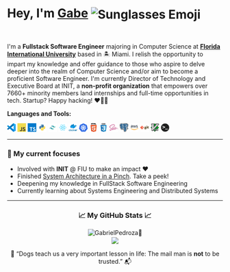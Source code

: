 # Hey, I'm [Gabe](https://youtu.be/xvFZjo5PgG0) <img src="https://emojis.slackmojis.com/emojis/images/1531849430/4246/blob-sunglasses.gif?1531849430" width="40" style="vertical-align: middle;" alt="Sunglasses Emoji">




<br />

I'm a **Fullstack Software Engineer** majoring in Computer Science at **[Florida International University](https://www.fiu.edu/)** based in 🏝 Miami. I relish the opportunity to impart my knowledge and offer guidance to those who aspire to delve deeper into the realm of Computer Science and/or aim to become a proficient Software Engineer. I'm currently Director of Technology and Executive Board at INIT, a **non-profit organization** that empowers over 7660+ minority members land internships and full-time opportunities in tech. Startup? Happy hacking! ❤️🤙🏻
<br>


<!-- https://media.giphy.com/media/SWoSkN6DxTszqIKEqv/giphy.gif -->
<!-- <img align="right" height="250" width="400" alt="GIF" src="https://miro.medium.com/max/1360/1*IRGHmiGsa16stedQvIaZfw.gif" /> -->

<!-- <img align="center" width="9999px" alt="GIF" src="https://thumbs.gfycat.com/ClosedInsidiousHornbill-size_restricted.gif" /> -->


**Languages and Tools:**
<br>

<code><img height="20" src="https://raw.githubusercontent.com/github/explore/80688e429a7d4ef2fca1e82350fe8e3517d3494d/topics/visual-studio-code/visual-studio-code.png"></code>
<code><img height="20" src="https://raw.githubusercontent.com/github/explore/80688e429a7d4ef2fca1e82350fe8e3517d3494d/topics/javascript/javascript.png"></code>
<code><img height="20" src="https://raw.githubusercontent.com/github/explore/80688e429a7d4ef2fca1e82350fe8e3517d3494d/topics/typescript/typescript.png"></code>
  <code><img height="20" src="https://raw.githubusercontent.com/github/explore/80688e429a7d4ef2fca1e82350fe8e3517d3494d/topics/python/python.png"></code>
<code><img height="20" src="https://raw.githubusercontent.com/github/explore/80688e429a7d4ef2fca1e82350fe8e3517d3494d/topics/tailwind/tailwind.png"></code>
<code><img height="20" src="https://raw.githubusercontent.com/github/explore/80688e429a7d4ef2fca1e82350fe8e3517d3494d/topics/react/react.png"></code>
<code><img height="20" src="https://raw.githubusercontent.com/github/explore/80688e429a7d4ef2fca1e82350fe8e3517d3494d/topics/docker/docker.png"></code>
  <code><img height="20" src="https://raw.githubusercontent.com/github/explore/80688e429a7d4ef2fca1e82350fe8e3517d3494d/topics/kubernetes/kubernetes.png"></code>
<code><img height = "20" src = "https://raw.githubusercontent.com/github/explore/80688e429a7d4ef2fca1e82350fe8e3517d3494d/topics/html/html.png"></code>
<code><img height = "20" src = "https://raw.githubusercontent.com/github/explore/80688e429a7d4ef2fca1e82350fe8e3517d3494d/topics/css/css.png"></code>
<code><img height = "20" src = "https://raw.githubusercontent.com/github/explore/80688e429a7d4ef2fca1e82350fe8e3517d3494d/topics/sass/sass.png"></code>
<code><img height = "20" src = "https://raw.githubusercontent.com/github/explore/80688e429a7d4ef2fca1e82350fe8e3517d3494d/topics/postgresql/postgresql.png"></code>
<code><img height="20" src="https://raw.githubusercontent.com/github/explore/80688e429a7d4ef2fca1e82350fe8e3517d3494d/topics/aws/aws.png"></code>
<code><img height="20" src="https://raw.githubusercontent.com/github/explore/80688e429a7d4ef2fca1e82350fe8e3517d3494d/topics/git/git.png"></code>
<code><img height="20" src="https://raw.githubusercontent.com/github/explore/80688e429a7d4ef2fca1e82350fe8e3517d3494d/topics/vim/vim.png"></code>
<code><img height="20" src="https://raw.githubusercontent.com/github/explore/80688e429a7d4ef2fca1e82350fe8e3517d3494d/topics/terminal/terminal.png"></code>


---
### 🥸 My current focuses

* Involved with **INIT** @ FIU to make an impact ❤️
* Finished [System Architecture in a Pinch](https://www.notion.so/System-Architecture-in-a-Pinch-554626aa03fa4c8c90a0747b7f5e3ff1). Take a peek!
* Deepening my knowledge in FullStack Software Engineering
* Currently learning about Systems Engineering and Distributed Systems

<hr>


<h3 align="center">📈 My GitHub Stats 📈</h3>

<p align="center"> <img src="https://github-readme-stats.vercel.app/api?username=GabrielPedroza&show_icons=true&theme=dracula" alt="GabrielPedroza🥸" />

<br />

<img width="500px" align="center" src="https://forthebadge.com/images/badges/contains-tasty-spaghetti-code.svg" />

</br>


<p align="center">🐶 “Dogs teach us a very important lesson in life: The mail man is <b>not</b> to be trusted.” 📬</p>
</div>
